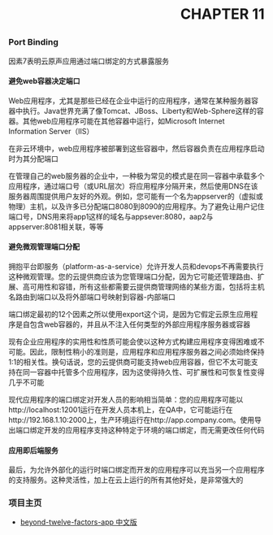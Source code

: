 # <p align="right">CHAPTER 11</p>

### Port Binding

因素7表明云原声应用通过端口绑定的方式暴露服务

#### 避免web容器决定端口

Web应用程序，尤其是那些已经在企业中运行的应用程序，通常在某种服务器容器中执行。Java世界充满了像Tomcat、JBoss、Liberty和Web-Sphere这样的容器。其他web应用程序可能在其他容器中运行，如Microsoft Internet Information Server（IIS）

在非云环境中，web应用程序被部署到这些容器中，然后容器负责在应用程序启动时为其分配端口

在管理自己的web服务器的企业中，一种极为常见的模式是在同一容器中承载多个应用程序，通过端口号（或URL层次）将应用程序分隔开来，然后使用DNS在该服务器周围提供用户友好的外观。例如，您可能有一个名为appserver的（虚拟或物理）主机，以及许多已分配端口8080到8090的应用程序。为了避免让用户记住端口号，DNS用来将app1这样的域名与appsever:8080，aap2与appserver:8081相关联，等等

#### 避免微观管理端口分配

拥抱平台即服务（platform-as-a-service）允许开发人员和devops不再需要执行这种微观管理。您的云提供商应该为您管理端口分配，因为它可能还管理路由、扩展、高可用性和容错，所有这些都需要云提供商管理网络的某些方面，包括将主机名路由到端口以及将外部端口号映射到容器-内部端口

端口绑定最初的12个因素之所以使用export这个词，是因为它假定云原生应用程序是自包含web容器的，并且从不注入任何类型的外部应用程序服务器或容器

现有企业应用程序的实用性和性质可能会使以这种方式构建应用程序变得困难或不可能。因此，限制性稍小的准则是，应用程序和应用程序服务器之间必须始终保持1:1的相关性。换句话说，您的云提供商可能支持web应用容器，但它不太可能支持在同一容器中托管多个应用程序，因为这使得持久性、可扩展性和可恢复性变得几乎不可能

现代应用程序的端口绑定对开发人员的影响相当简单：您的应用程序可能以http://localhost:12001运行在开发人员本机上，在QA中，它可能运行在http://192.168.1.10:2000上，生产环境运行在http://app.company.com。使用导出端口绑定开发的应用程序支持这种特定于环境的端口绑定，而无需更改任何代码

#### 应用即后端服务

最后，为允许外部化的运行时端口绑定而开发的应用程序可以充当另一个应用程序的支持服务。这种灵活性，加上在云上运行的所有其他好处，是非常强大的

### 项目主页
* [beyond-twelve-factors-app 中文版](../README.md)
